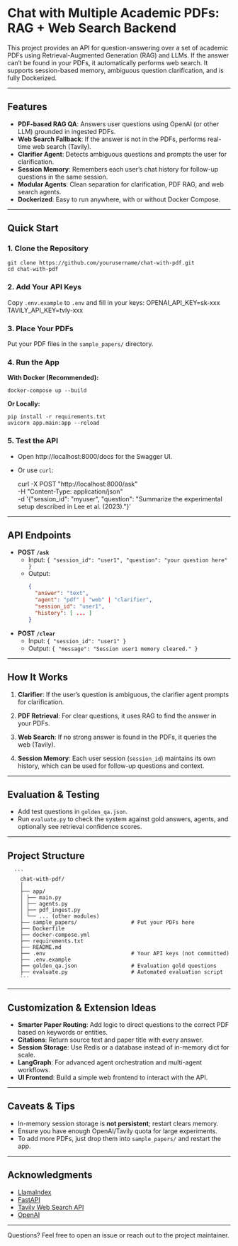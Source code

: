 # Chat with Multiple Academic PDFs: RAG + Web Search Backend

This project provides an API for question-answering over a set of academic PDFs using Retrieval-Augmented Generation (RAG) and LLMs.
If the answer can’t be found in your PDFs, it automatically performs web search.
It supports session-based memory, ambiguous question clarification, and is fully Dockerized.

---

## Features

- **PDF-based RAG QA**: Answers user questions using OpenAI (or other LLM) grounded in ingested PDFs.
- **Web Search Fallback**: If the answer is not in the PDFs, performs real-time web search (Tavily).
- **Clarifier Agent**: Detects ambiguous questions and prompts the user for clarification.
- **Session Memory**: Remembers each user’s chat history for follow-up questions in the same session.
- **Modular Agents**: Clean separation for clarification, PDF RAG, and web search agents.
- **Dockerized**: Easy to run anywhere, with or without Docker Compose.

---

## Quick Start

### 1. Clone the Repository

    git clone https://github.com/yourusername/chat-with-pdf.git
    cd chat-with-pdf

### 2. Add Your API Keys

Copy `.env.example` to `.env` and fill in your keys:
OPENAI_API_KEY=sk-xxx
TAVILY_API_KEY=tvly-xxx


### 3. Place Your PDFs

Put your PDF files in the `sample_papers/` directory.

### 4. Run the App

**With Docker (Recommended):**

    docker-compose up --build

**Or Locally:**

    pip install -r requirements.txt
    uvicorn app.main:app --reload

### 5. Test the API

- Open http://localhost:8000/docs for the Swagger UI.
- Or use `curl`:

    curl -X POST "http://localhost:8000/ask" \
      -H "Content-Type: application/json" \
      -d '{"session_id": "myuser", "question": "Summarize the experimental setup described in Lee et al. (2023)."}'

---

## API Endpoints

- **POST `/ask`**
  - Input: `{ "session_id": "user1", "question": "your question here" }`
  - Output:
    ```json
    {
      "answer": "text",
      "agent": "pdf" | "web" | "clarifier",
      "session_id": "user1",
      "history": [ ... ]
    }
    ```
- **POST `/clear`**
  - Input: `{ "session_id": "user1" }`
  - Output: `{ "message": "Session user1 memory cleared." }`

---

## How It Works

1. **Clarifier**:
   If the user’s question is ambiguous, the clarifier agent prompts for clarification.

2. **PDF Retrieval**:
   For clear questions, it uses RAG to find the answer in your PDFs.

3. **Web Search**:
   If no strong answer is found in the PDFs, it queries the web (Tavily).

4. **Session Memory**:
   Each user session (`session_id`) maintains its own history, which can be used for follow-up questions and context.

---

## Evaluation & Testing

- Add test questions in `golden_qa.json`.
- Run `evaluate.py` to check the system against gold answers, agents, and optionally see retrieval confidence scores.

---

## Project Structure

<pre> <code> ``` 
    chat-with-pdf/ 
    │ 
    ├── app/ 
    │ ├── main.py 
    │ ├── agents.py 
    │ ├── pdf_ingest.py 
    │ └── ... (other modules) 
    ├── sample_papers/                 # Put your PDFs here 
    ├── Dockerfile 
    ├── docker-compose.yml 
    ├── requirements.txt 
    ├── README.md 
    ├── .env                           # Your API keys (not committed) 
    ├── .env.example 
    ├── golden_qa.json                 # Evaluation gold questions 
    ├── evaluate.py                    # Automated evaluation script 
    ``` </code> </pre>

---

## Customization & Extension Ideas

- **Smarter Paper Routing**:
  Add logic to direct questions to the correct PDF based on keywords or entities.
- **Citations**:
  Return source text and paper title with every answer.
- **Session Storage**:
  Use Redis or a database instead of in-memory dict for scale.
- **LangGraph**:
  For advanced agent orchestration and multi-agent workflows.
- **UI Frontend**:
  Build a simple web frontend to interact with the API.

---

## Caveats & Tips

- In-memory session storage is **not persistent**; restart clears memory.
- Ensure you have enough OpenAI/Tavily quota for large experiments.
- To add more PDFs, just drop them into `sample_papers/` and restart the app.

---

## Acknowledgments

- [LlamaIndex](https://llamaindex.ai/)
- [FastAPI](https://fastapi.tiangolo.com/)
- [Tavily Web Search API](https://www.tavily.com/)
- [OpenAI](https://platform.openai.com/)

---

Questions?
Feel free to open an issue or reach out to the project maintainer.
